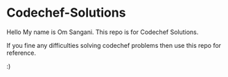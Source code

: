 # Codechef-Solutions
Hello My name is Om Sangani.
This repo is for Codechef Solutions.

If you fine any difficulties solving codechef problems then use this repo for reference.

:)